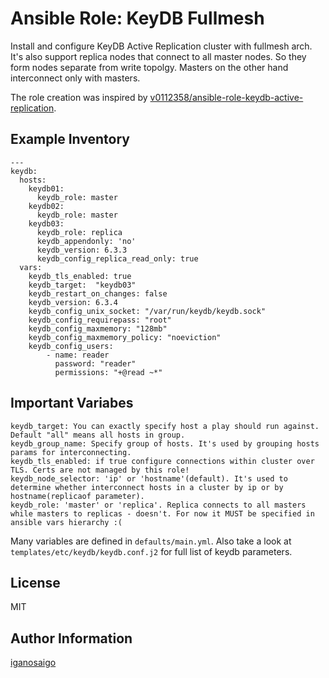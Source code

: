 Ansible Role: KeyDB Fullmesh
=========
Install and configure KeyDB Active Replication cluster with fullmesh arch.
It's also support replica nodes that connect to all master nodes. So they form nodes separate from write topolgy.
Masters on the other hand interconnect only with masters.

The role creation was inspired by [v0112358/ansible-role-keydb-active-replication](https://github.com/v0112358/ansible-role-keydb-active-replication).

Example Inventory
------------
```
---
keydb:
  hosts:
    keydb01:
      keydb_role: master
    keydb02:
      keydb_role: master
    keydb03:
      keydb_role: replica
      keydb_appendonly: 'no'
      keydb_version: 6.3.3
      keydb_config_replica_read_only: true
  vars:
    keydb_tls_enabled: true
    keydb_target:  "keydb03"
    keydb_restart_on_changes: false
    keydb_version: 6.3.4
    keydb_config_unix_socket: "/var/run/keydb/keydb.sock"
    keydb_config_requirepass: "root"
    keydb_config_maxmemory: "128mb"
    keydb_config_maxmemory_policy: "noeviction"
    keydb_config_users:
        - name: reader
          password: "reader"
          permissions: "+@read ~*"
```
Important Variabes
------------
```
keydb_target: You can exactly specify host a play should run against. Default "all" means all hosts in group.
keydb_group_name: Specify group of hosts. It's used by grouping hosts params for interconnecting.
keydb_tls_enabled: if true configure connections within cluster over TLS. Certs are not managed by this role!
keydb_node_selector: 'ip' or 'hostname'(default). It's used to determine whether interconnect hosts in a cluster by ip or by hostname(replicaof parameter).
keydb_role: 'master' or 'replica'. Replica connects to all masters while masters to replicas - doesn't. For now it MUST be specified in ansible vars hierarchy :(
```
Many variables are defined in `defaults/main.yml`.
Also take a look at `templates/etc/keydb/keydb.conf.j2` for full list of keydb parameters.

License
-------
MIT

Author Information
------------------
[iganosaigo](https://github.com/iganosaigo)

